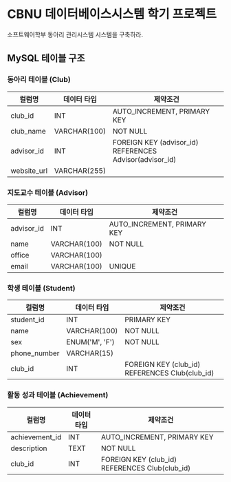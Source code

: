 # CBNU 데이터베이스시스템 학기 프로젝트 
소프트웨어학부 동아리 관리시스템 시스템을 구축하라.
## MySQL 테이블 구조
### 동아리 테이블 (Club)

| 컬럼명       | 데이터 타입         | 제약조건                                       |
|--------------|---------------------|------------------------------------------------|
| club_id      | INT                 | AUTO_INCREMENT, PRIMARY KEY                    |
| club_name    | VARCHAR(100)        | NOT NULL                                       |
| advisor_id   | INT                 | FOREIGN KEY (advisor_id) REFERENCES Advisor(advisor_id) |
| website_url  | VARCHAR(255)        |                                                |


### 지도교수 테이블 (Advisor)

| 컬럼명       | 데이터 타입         | 제약조건                                       |
|--------------|---------------------|------------------------------------------------|
| advisor_id   | INT                 | AUTO_INCREMENT, PRIMARY KEY                    |
| name         | VARCHAR(100)        | NOT NULL                                       |
| office       | VARCHAR(100)        |                                                |
| email        | VARCHAR(100)        | UNIQUE                                         |


### 학생 테이블 (Student)

| 컬럼명       | 데이터 타입         | 제약조건                                       |
|--------------|---------------------|------------------------------------------------|
| student_id   | INT                 | PRIMARY KEY                                   |
| name         | VARCHAR(100)        | NOT NULL                                       |
| sex          | ENUM('M', 'F')      | NOT NULL                                       |
| phone_number | VARCHAR(15)         |                                                |
| club_id      | INT                 | FOREIGN KEY (club_id) REFERENCES Club(club_id) |

### 활동 성과 테이블 (Achievement)

| 컬럼명        | 데이터 타입        | 제약조건                                      |
|---------------|--------------------|-----------------------------------------------|
| achievement_id| INT                | AUTO_INCREMENT, PRIMARY KEY                   |
| description   | TEXT               | NOT NULL                                      |
| club_id       | INT                | FOREIGN KEY (club_id) REFERENCES Club(club_id) |
